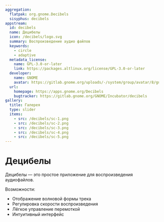 ```yaml
---
aggregation:
  flatpak: org.gnome.Decibels
  sisyphus: decibels
appstream:
  id: decibels
  name: Децибелы
  icon: /decibels/logo.svg
  summary: Воспроизведение аудио файлов
  keywords:
    - circle
    - adaptive
  metadata_license:
    name: GPL-3.0-or-later
    link: https://packages.altlinux.org/license/GPL-3.0-or-later
  developer:
    name: GNOME
    avatar: https://gitlab.gnome.org/uploads/-/system/group/avatar/8/gnomelogo.png?width=48
  url:
    homepage: https://apps.gnome.org/Decibels
    bugtracker: https://gitlab.gnome.org/GNOME/Incubator/decibels
gallery:
  title: Галерея
  type: slider
  items:
    - src: /decibels/sc-1.png
    - src: /decibels/sc-2.png
    - src: /decibels/sc-3.png
    - src: /decibels/sc-4.png
    - src: /decibels/sc-5.png
---
```


# Децибелы

Децибелы — это простое приложение для воспроизведения аудиофайлов.

Возможности:

- Отображение волновой формы трека
- Регулировка скорости воспроизведения
- Лёгкое управление перемоткой
- Интуитивный интерфейс

<AGWGallery />

<!--@include: @apps/.parts/install/content-repo.md-->
<!--@include: @apps/.parts/install/content-flatpak.md-->

